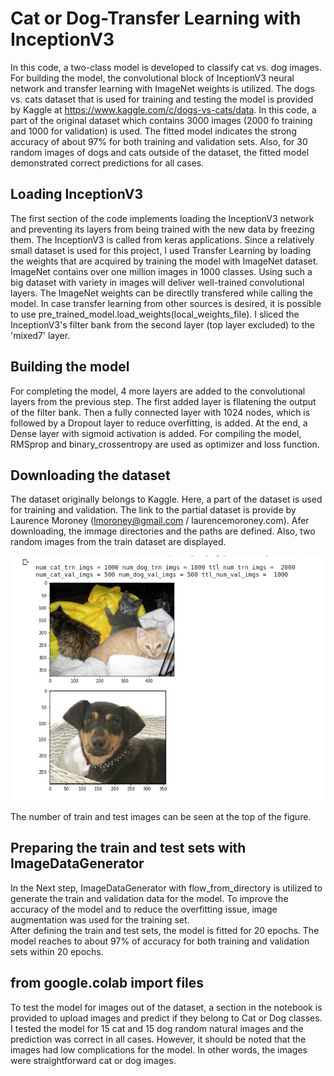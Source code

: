# Cat or Dog-Transfer Learning with InceptionV3

In this code, a two-class model is developed to classify cat vs. dog images. For building the model, the convolutional block of InceptionV3 neural network and transfer learning with ImageNet weights is utilized. The dogs vs. cats dataset that is used for training and testing the model is provided by Kaggle at https://www.kaggle.com/c/dogs-vs-cats/data. In this code, a part of the original dataset which contains 3000 images (2000 fo training and 1000 for validation) is used. The fitted model indicates the strong accuracy of about 97% for both training and validation sets. Also, for 30 random images of dogs and cats outside of the dataset, the fitted model demonstrated correct predictions for all cases.


## Loading InceptionV3
The first section of the code implements loading the InceptionV3 network and preventing its layers from being trained with the new data by freezing them. The InceptionV3 is called from keras applications. Since a relatively small dataset is used for this project, I used Transfer Learning by loading the weights that are acquired by training the model with ImageNet dataset. ImageNet contains over one million images in 1000 classes. Using such a big dataset with variety in images will deliver well-trained convolutional layers. The ImageNet weights can be directlly transfered while calling the model. In case transfer learning from other sources is desired, it is possible to use pre_trained_model.load_weights(local_weights_file). I sliced the InceptionV3's filter bank from the second layer (top layer excluded) to the 'mixed7' layer. 


## Building the model
For completing the model, 4 more layers are added to the convolutional layers from the previous step. The first added layer is fllatening the output of the filter bank. Then a fully connected layer with 1024 nodes, which is followed by a Dropout layer to reduce overfitting, is added. At the end, a Dense layer with sigmoid activation is added. For compiling the model, RMSprop and binary_crossentropy are used as optimizer and loss function.


## Downloading the dataset

The dataset originally belongs to Kaggle. Here, a part of the dataset is used for training and validation. The link to the partial dataset is provide by Laurence Moroney (lmoroney@gmail.com / laurencemoroney.com). Afer downloading, the immage directories and the paths are defined. Also, two random images from the train dataset are displayed.

![alt text](https://github.com/Arazsh/Cat-or-Dog-Transfer-Learning/blob/media/image1.png?raw=true)

The number of train and test images can be seen at the top of the figure.

## Preparing the train and test sets with ImageDataGenerator

In the Next step, ImageDataGenerator with flow_from_directory is utilized to generate the train and validation data for the model. To improve the accuracy of the model and to reduce the overfitting issue, image augmentation was used for the training set.  
After defining the train and test sets, the model is fitted for 20 epochs. The model reaches to about 97% of accuracy for both training and validation sets within 20 epochs.

## from google.colab import files
To test the model for images out of the dataset, a section in the notebook is provided to upload images and predict if they belong to Cat or Dog classes. I tested the model for 15 cat and 15 dog random natural images and the prediction was correct in all cases. However, it should be noted that the images had low complications for the model. In other words, the images were straightforward cat or dog images.









